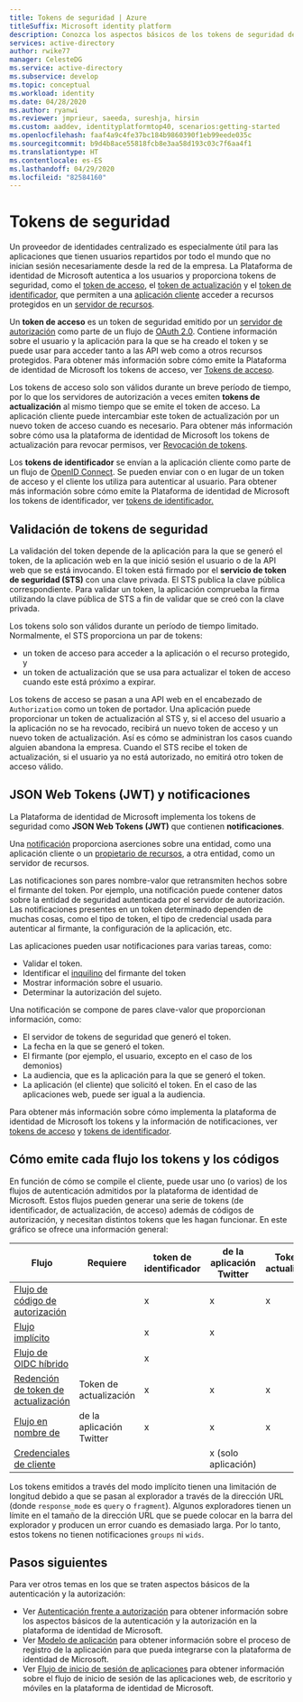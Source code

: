 ```yaml
---
title: Tokens de seguridad | Azure
titleSuffix: Microsoft identity platform
description: Conozca los aspectos básicos de los tokens de seguridad de la Plataforma de identidad de Microsoft (v2.0).
services: active-directory
author: rwike77
manager: CelesteDG
ms.service: active-directory
ms.subservice: develop
ms.topic: conceptual
ms.workload: identity
ms.date: 04/28/2020
ms.author: ryanwi
ms.reviewer: jmprieur, saeeda, sureshja, hirsin
ms.custom: aaddev, identityplatformtop40, scenarios:getting-started
ms.openlocfilehash: faaf4a9c4fe37bc184b9860390f1eb99eede035c
ms.sourcegitcommit: b9d4b8ace55818fcb8e3aa58d193c03c7f6aa4f1
ms.translationtype: HT
ms.contentlocale: es-ES
ms.lasthandoff: 04/29/2020
ms.locfileid: "82584160"
---
```

# <a name="security-tokens"></a>Tokens de seguridad

Un proveedor de identidades centralizado es especialmente útil para las aplicaciones que tienen usuarios repartidos por todo el mundo que no inician sesión necesariamente desde la red de la empresa. La Plataforma de identidad de Microsoft autentica a los usuarios y proporciona tokens de seguridad, como el [token de acceso](developer-glossary.md#access-token), el [token de actualización](developer-glossary.md#refresh-token) y el [token de identificador](developer-glossary.md#id-token), que permiten a una [aplicación cliente](developer-glossary.md#client-application) acceder a recursos protegidos en un [servidor de recursos](developer-glossary.md#resource-server).

Un **token de acceso** es un token de seguridad emitido por un [servidor de autorización](developer-glossary.md#authorization-server) como parte de un flujo de [OAuth 2.0](active-directory-v2-protocols.md). Contiene información sobre el usuario y la aplicación para la que se ha creado el token y se puede usar para acceder tanto a las API web como a otros recursos protegidos. Para obtener más información sobre cómo emite la Plataforma de identidad de Microsoft los tokens de acceso, ver [Tokens de acceso](access-tokens.md).

Los tokens de acceso solo son válidos durante un breve período de tiempo, por lo que los servidores de autorización a veces emiten **tokens de actualización** al mismo tiempo que se emite el token de acceso. La aplicación cliente puede intercambiar este token de actualización por un nuevo token de acceso cuando es necesario. Para obtener más información sobre cómo usa la plataforma de identidad de Microsoft los tokens de actualización para revocar permisos, ver [Revocación de tokens](access-tokens.md#token-revocation).

Los **tokens de identificador** se envían a la aplicación cliente como parte de un flujo de [OpenID Connect](v2-protocols-oidc.md). Se pueden enviar con o en lugar de un token de acceso y el cliente los utiliza para autenticar al usuario. Para obtener más información sobre cómo emite la Plataforma de identidad de Microsoft los tokens de identificador, ver [tokens de identificador.](id-tokens.md)

## <a name="validating-security-tokens"></a>Validación de tokens de seguridad

La validación del token depende de la aplicación para la que se generó el token, de la aplicación web en la que inició sesión el usuario o de la API web que se está invocando. El token está firmado por el **servicio de token de seguridad (STS)** con una clave privada. El STS publica la clave pública correspondiente. Para validar un token, la aplicación comprueba la firma utilizando la clave pública de STS a fin de validar que se creó con la clave privada.

Los tokens solo son válidos durante un período de tiempo limitado. Normalmente, el STS proporciona un par de tokens:

* un token de acceso para acceder a la aplicación o el recurso protegido, y
* un token de actualización que se usa para actualizar el token de acceso cuando este está próximo a expirar.

Los tokens de acceso se pasan a una API web en el encabezado de `Authorization` como un token de portador. Una aplicación puede proporcionar un token de actualización al STS y, si el acceso del usuario a la aplicación no se ha revocado, recibirá un nuevo token de acceso y un nuevo token de actualización. Así es cómo se administran los casos cuando alguien abandona la empresa. Cuando el STS recibe el token de actualización, si el usuario ya no está autorizado, no emitirá otro token de acceso válido.

## <a name="json-web-tokens-jwts-and-claims"></a>JSON Web Tokens (JWT) y notificaciones

La Plataforma de identidad de Microsoft implementa los tokens de seguridad como **JSON Web Tokens (JWT)** que contienen **notificaciones**.

Una [notificación](developer-glossary.md#claim) proporciona aserciones sobre una entidad, como una aplicación cliente o un [propietario de recursos](developer-glossary.md#resource-owner), a otra entidad, como un servidor de recursos.

Las notificaciones son pares nombre-valor que retransmiten hechos sobre el firmante del token. Por ejemplo, una notificación puede contener datos sobre la entidad de seguridad autenticada por el servidor de autorización. Las notificaciones presentes en un token determinado dependen de muchas cosas, como el tipo de token, el tipo de credencial usada para autenticar al firmante, la configuración de la aplicación, etc.

Las aplicaciones pueden usar notificaciones para varias tareas, como:

* Validar el token.
* Identificar el [inquilino](developer-glossary.md#tenant) del firmante del token
* Mostrar información sobre el usuario.
* Determinar la autorización del sujeto.

Una notificación se compone de pares clave-valor que proporcionan información, como:

* El servidor de tokens de seguridad que generó el token.
* La fecha en la que se generó el token.
* El firmante (por ejemplo, el usuario, excepto en el caso de los demonios)
* La audiencia, que es la aplicación para la que se generó el token.
* La aplicación (el cliente) que solicitó el token. En el caso de las aplicaciones web, puede ser igual a la audiencia.

Para obtener más información sobre cómo implementa la plataforma de identidad de Microsoft los tokens y la información de notificaciones, ver [tokens de acceso](access-tokens.md) y [tokens de identificador](id-tokens.md).

## <a name="how-each-flow-emits-tokens-and-codes"></a>Cómo emite cada flujo los tokens y los códigos

En función de cómo se compile el cliente, puede usar uno (o varios) de los flujos de autenticación admitidos por la plataforma de identidad de Microsoft. Estos flujos pueden generar una serie de tokens (de identificador, de actualización, de acceso) además de códigos de autorización, y necesitan distintos tokens que les hagan funcionar. En este gráfico se ofrece una información general:

|Flujo | Requiere | token de identificador | de la aplicación Twitter | Token de actualización | código de autorización |
|-----|----------|----------|--------------|---------------|--------------------|
|[Flujo de código de autorización](v2-oauth2-auth-code-flow.md) | | x | x | x | x|
|[Flujo implícito](v2-oauth2-implicit-grant-flow.md) | | x        | x    |      |                    |
|[Flujo de OIDC híbrido](v2-protocols-oidc.md#get-access-tokens)| | x  | |          |            x   |
|[Redención de token de actualización](v2-oauth2-auth-code-flow.md#refresh-the-access-token) | Token de actualización | x | x | x| |
|[Flujo en nombre de](v2-oauth2-on-behalf-of-flow.md) | de la aplicación Twitter| x| x| x| |
|[Credenciales de cliente](v2-oauth2-client-creds-grant-flow.md) | | | x (solo aplicación)| | |

Los tokens emitidos a través del modo implícito tienen una limitación de longitud debido a que se pasan al explorador a través de la dirección URL (donde `response_mode` es `query` o `fragment`).  Algunos exploradores tienen un límite en el tamaño de la dirección URL que se puede colocar en la barra del explorador y producen un error cuando es demasiado larga.  Por lo tanto, estos tokens no tienen notificaciones `groups` ni `wids`.

## <a name="next-steps"></a>Pasos siguientes

Para ver otros temas en los que se traten aspectos básicos de la autenticación y la autorización:

* Ver [Autenticación frente a autorización](authentication-vs-authorization.md) para obtener información sobre los aspectos básicos de la autenticación y la autorización en la plataforma de identidad de Microsoft.
* Ver [Modelo de aplicación](application-model.md) para obtener información sobre el proceso de registro de la aplicación para que pueda integrarse con la plataforma de identidad de Microsoft.
* Ver [Flujo de inicio de sesión de aplicaciones](app-sign-in-flow.md) para obtener información sobre el flujo de inicio de sesión de las aplicaciones web, de escritorio y móviles en la plataforma de identidad de Microsoft.
